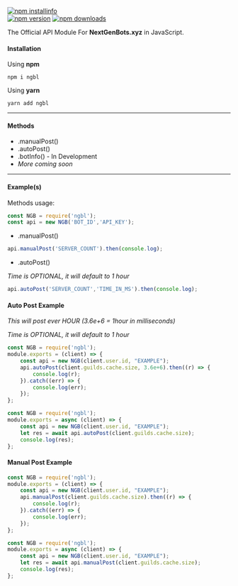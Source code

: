 [![npm installinfo](https://nodei.co/npm/ngbl.png?downloads=true&stars=true)](https://www.npmjs.com/package/ngbl)<br>
[![npm version](https://img.shields.io/npm/v/ngbl.svg?maxAge=3600)](https://www.npmjs.com/package/ngbl)
[![npm downloads](https://img.shields.io/npm/dt/ngbl.svg?maxAge=3600)](https://www.npmjs.com/package/ngbl)


The Official API Module For **NextGenBots.xyz** in JavaScript.
#### Installation

Using **npm**

`npm i ngbl`

Using **yarn**

`yarn add ngbl`
<hr>

#### Methods
- .manualPost()
- .autoPost()
- .botInfo() - In Development
- *More coming soon*
<hr>

#### Example(s)

Methods usage:
```js
const NGB = require('ngbl');
const api = new NGB('BOT_ID','API_KEY');
```

-  .manualPost()

```js
api.manualPost('SERVER_COUNT').then(console.log);
```

-  .autoPost()

*Time is OPTIONAL, it will default to 1 hour*

```js
api.autoPost('SERVER_COUNT','TIME_IN_MS').then(console.log);
```

#### Auto Post Example

*This will post ever HOUR (3.6e+6 = 1hour in milliseconds)*

*Time is OPTIONAL, it will default to 1 hour*

```js
const NGB = require('ngbl');
module.exports = (client) => {
    const api = new NGB(client.user.id, "EXAMPLE");
    api.autoPost(client.guilds.cache.size, 3.6e+6).then((r) => {
        console.log(r);
    }).catch((err) => {
        console.log(err);
    });
};
```

```js
const NGB = require('ngbl');
module.exports = async (client) => {
    const api = new NGB(client.user.id, "EXAMPLE");
    let res = await api.autoPost(client.guilds.cache.size);
    console.log(res);
};
```

#### Manual Post Example

```js
const NGB = require('ngbl');
module.exports = (client) => {
    const api = new NGB(client.user.id, "EXAMPLE");
    api.manualPost(client.guilds.cache.size).then((r) => {
        console.log(r);
    }).catch((err) => {
        console.log(err);
    });
};
```

```js
const NGB = require('ngbl');
module.exports = async (client) => {
    const api = new NGB(client.user.id, "EXAMPLE");
    let res = await api.manualPost(client.guilds.cache.size);
    console.log(res);
};
```